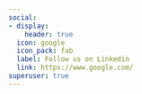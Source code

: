 ```yaml
---
social:
- display:
    header: true
  icon: google
  icon_pack: fab
  label: Follow us on Linkedin
  link: https://www.google.com/
superuser: true
---
```

